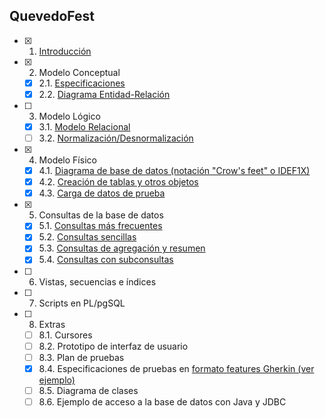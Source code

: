 ## QuevedoFest

- [x] 1. [Introducción](https://github.com/jmm-1999/QuevedoFest/blob/master/Documentos/1-Introduccion/Introduccion.md)
- [x] 2. Modelo Conceptual
   - [x] 2.1. [Especificaciones](https://github.com/jmm-1999/QuevedoFest/blob/master/Documentos/2-ModeloConceptual/2.1-Especificaciones.md)
   - [x] 2.2. [Diagrama Entidad-Relación](https://github.com/jmm-1999/QuevedoFest/blob/master/Documentos/2-ModeloConceptual/2.2-DiagramaEntidadRelacion.md)
- [ ] 3. Modelo Lógico 
   - [x] 3.1. [Modelo Relacional](https://github.com/jmm-1999/QuevedoFest/blob/master/Documentos/3-ModeloLogico/3.1-ModeloRelacional.md)
   - [ ] 3.2. [Normalización/Desnormalización](https://github.com/jmm-1999/QuevedoFest/blob/master/Documentos/3-ModeloLogico/3.2-Normalizacion.md)
- [x] 4. Modelo Físico
   - [x] 4.1. [Diagrama de base de datos (notación "Crow's feet" o IDEF1X)](https://github.com/jmm-1999/QuevedoFest/blob/master/Documentos/4-ModeloFisico/4.1-DiagramaIDEF1X.md)
   - [x] 4.2. [Creación de tablas y otros objetos](https://github.com/jmm-1999/QuevedoFest/blob/master/Documentos/4-ModeloFisico/4.2-CreacionTablas.md)
   - [x] 4.3. [Carga de datos de prueba](https://github.com/jmm-1999/QuevedoFest/blob/master/Documentos/4-ModeloFisico/4.3-CargaDatos.md)
- [x] 5. Consultas de la base de datos
   - [x] 5.1. [Consultas más frecuentes](https://github.com/jmm-1999/QuevedoFest/blob/master/Documentos/5-Consultas/5.1-ConsultasFrecuentes.md)
   - [x] 5.2. [Consultas sencillas](https://github.com/jmm-1999/QuevedoFest/blob/master/Documentos/5-Consultas/5.2-ConsultasSencillas.md)
   - [x] 5.3. [Consultas de agregación y resumen](https://github.com/jmm-1999/QuevedoFest/blob/master/Documentos/5-Consultas/5.3-ConsultasAgregaci%C3%B3n.md)
   - [x] 5.4. [Consultas con subconsultas](https://github.com/jmm-1999/QuevedoFest/blob/master/Documentos/5-Consultas/5.4-Subconsultas.md)
- [ ] 6. Vistas, secuencias e índices
- [ ] 7. Scripts en PL/pgSQL
- [ ] 8. Extras
   - [ ] 8.1. Cursores
   - [ ] 8.2. Prototipo de interfaz de usuario
   - [ ] 8.3. Plan de pruebas
   - [x] 8.4. Especificaciones de pruebas en [formato features Gherkin (ver ejemplo)](features/admin-carteles.feature) 
   - [ ] 8.5. Diagrama de clases
   - [ ] 8.6. Ejemplo de acceso a la base de datos con Java y JDBC